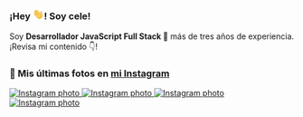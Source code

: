 <h3>¡Hey <img src="https://raw.githubusercontent.com/ABSphreak/ABSphreak/master/gifs/Hi.gif" width="20px" decondig="async">! Soy cele!</h3>

<p>Soy <strong>Desarrollador JavaScript Full Stack 🚀</strong> más de tres años de experiencia.<br />¡Revisa mi contenido 👇!</p>

### 📸 Mis últimas fotos en [mi Instagram](https://instagram.com/cele)


<a href='https://instagram.com/p/C1UpuSGLQiG' target='_blank'>
  <img width='20%' src='https://instagram.flba2-1.fna.fbcdn.net/v/t51.29350-15/412513918_1325803934584302_4400498733289087214_n.jpg?stp=dst-jpg_e15&_nc_ht=instagram.flba2-1.fna.fbcdn.net&_nc_cat=106&_nc_ohc=wcJV3nxGZCYQ7kNvgHUMkJh&edm=APU89FABAAAA&ccb=7-5&oh=00_AYCypwM-Z1mub8oomhwPHDgt0l_OZs3kj0bdR8Zwqk-R9Q&oe=6664499D&_nc_sid=bc0c2c' alt='Instagram photo' />
</a>
<a href='https://instagram.com/p/CzMY3lzxgmx' target='_blank'>
  <img width='20%' src='https://instagram.flba2-1.fna.fbcdn.net/v/t51.29350-15/398916226_819142863293745_2426123683154743297_n.webp?stp=dst-jpg_e35&_nc_ht=instagram.flba2-1.fna.fbcdn.net&_nc_cat=109&_nc_ohc=jHwcpx6IZ_EQ7kNvgGPjf0N&edm=APU89FABAAAA&ccb=7-5&oh=00_AYBTSlR7lwiCdAhpy6i7mOxaOh-OXY5UJ0k_M2kMiJUciw&oe=6664488C&_nc_sid=bc0c2c' alt='Instagram photo' />
</a>
<a href='https://instagram.com/p/CygbQv4uqxM' target='_blank'>
  <img width='20%' src='https://instagram.flba2-1.fna.fbcdn.net/v/t51.29350-15/391525959_236593062741789_5868561716480810596_n.webp?stp=dst-jpg_e35&_nc_ht=instagram.flba2-1.fna.fbcdn.net&_nc_cat=109&_nc_ohc=1vZ0tAmbCZ0Q7kNvgEEryY0&edm=APU89FABAAAA&ccb=7-5&oh=00_AYBV0oQiKVO1e5rl8a4zi9is6ksn6KMvfQTq1YZ3iBxGGg&oe=66644EC8&_nc_sid=bc0c2c' alt='Instagram photo' />
</a>
<a href='https://instagram.com/p/CxTmOF6vN8M' target='_blank'>
  <img width='20%' src='https://instagram.flba2-1.fna.fbcdn.net/v/t51.29350-15/378565944_323878180141713_8920720304536029091_n.jpg?stp=dst-jpg_e15&_nc_ht=instagram.flba2-1.fna.fbcdn.net&_nc_cat=109&_nc_ohc=oGQSlNP3SFIQ7kNvgGjAXNU&edm=APU89FABAAAA&ccb=7-5&oh=00_AYBWqf2vUIU8xE0zHiW_TJw19WVNMhAydrZOehWAbakaVw&oe=66644892&_nc_sid=bc0c2c' alt='Instagram photo' />
</a>
